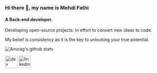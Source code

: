 ### Hi there 👋, my name is Mehdi Fathi
#### A Back-end developer.
Developing open-source projects. In effort to convert new ideas to code.

My belief is consistency as it is the key to unlocking your true potential.


![Anurag's github stats](https://github-readme-stats.vercel.app/api?username=mehdi-fathi&show_icons=true&theme=default&include_all_commits=true)


[<img src='https://cdn.jsdelivr.net/npm/simple-icons@3.0.1/icons/dev-dot-to.svg' alt='dev' height='40'>](https://dev.to/mehdifathi)  [<img src='https://cdn.jsdelivr.net/npm/simple-icons@3.0.1/icons/linkedin.svg' alt='linkedin' height='40'>](https://www.linkedin.com/in/mehdi-fathi-a33a52b6//)  


